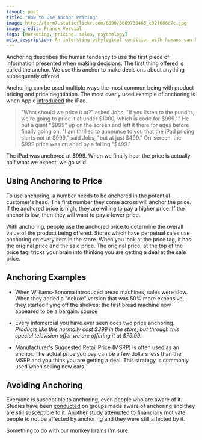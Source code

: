 ```yaml
---
layout: post
title: "How to Use Anchor Pricing"
image: http://farm7.staticflickr.com/6090/6089730465_c92f686e7c.jpg
image_credit: Franck Vervial
tags: [marketing, pricing, sales, psychology]
meta_description: An intersting pshylogical condition with humans can be utilized to sell things at higher price-points.
---
```

Anchoring describes the human tendency to use the first piece of information presented when making decisions. The first thing offered is called the anchor. We use this anchor to make decisions about anything subsequently offered.

Anchoring can be used multiple ways the most common being with product pricing and price negotiation. The most overly used example of anchoring is when Apple [introduced][1] the iPad.

> "What should we price it at?" asked Jobs. "If you listen to the pundits, we're going to price it at under $1000, which is code for $999."" He put a giant "$999" up on the screen and left it there for ages before finally going on. "I am thrilled to announce to you that the iPad pricing starts not at $999," said Jobs, "but at just $499." On-screen, the $999 price was crushed by a falling "$499."

[1]: http://www.mint.com/blog/how-to/price-anchoring/

The iPad was anchored at $999. When we finally hear the price is actually half what we expect, we go wild.

## Using Anchoring to Price
To use anchoring, a number needs to be anchored in the potential customer's head. The first number they come across will anchor the price. If the anchored price is high, they are willing to pay a higher price. If the anchor is low, then they will want to pay a lower price.

With anchoring, people use the anchored price to determine the overall value of the product being offered. Stores which have perpetual sales use anchoring on every item in the store. When you look at the price tag, it has the original price and the sale price. The original price, at the top of the price tag, tricks your brain into thinking you are getting a deal at the sale price.

## Anchoring Examples

* When Williams-Sonoma introduced bread machines, sales were slow. When they added a "deluxe" version that was 50% more expensive, they started flying off the shelves; the first bread machine now appeared to be a bargain. [source][2]

* Every infomercial you have ever seen does two price anchoring. _Products like this normally cost $399 in the store, but through this special television offer we are offering it at $79.99._

* Manufacturer's Suggested Retail Price (MSRP) is often used as an anchor. The actual price you pay can be a few dollars less than the MSRP and you think you are getting a deal. This strategy is commonly used when selling new cars.

[2]: http://bookoutlines.pbworks.com/w/page/14422685/Predictably%20Irrational

## Avoiding Anchoring
Everyone is susceptible to anchoring, even people who are aware of it. Studies have been [conducted][4] on groups made aware of anchoring and they are still susceptible to it. Another [study][3] attempted to financially motivate people to not be affected by anchoring and they were still affected by it.

Something to do with our monkey brains I'm sure.

[3]: http://www.ncbi.nlm.nih.gov/pubmed/21114351 "The effect of accuracy motivation on anchoring and adjustment: Do people adjust from provided anchors?"
[4]: http://www.ncbi.nlm.nih.gov/pubmed/8945789 "A new look at anchoring effects: Basic anchoring and its antecedents"